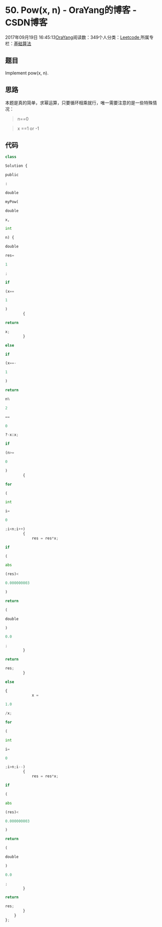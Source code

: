 
# 50. Pow(x, n) - OraYang的博客 - CSDN博客

2017年09月19日 16:45:13[OraYang](https://me.csdn.net/u010665216)阅读数：349个人分类：[Leetcode																](https://blog.csdn.net/u010665216/article/category/7026962)
所属专栏：[基础算法](https://blog.csdn.net/column/details/16604.html)



## 题目
Implement pow(x, n).
## 思路
本题是真的简单，求幂运算，只要循环相乘就行，唯一需要注意的是一些特殊情况：
> n==0

> x ==1 or -1

## 代码
```python
class
```
```python
Solution {
```
```python
public
```
```python
:
```
```python
double
```
```python
myPow(
```
```python
double
```
```python
x,
```
```python
int
```
```python
n) {
```
```python
double
```
```python
res=
```
```python
1
```
```python
;
```
```python
if
```
```python
(x==
```
```python
1
```
```python
)
        {
```
```python
return
```
```python
x;
        }
```
```python
else
```
```python
if
```
```python
(x==-
```
```python
1
```
```python
)
```
```python
return
```
```python
n%
```
```python
2
```
```python
==
```
```python
0
```
```python
?-x:x;
```
```python
if
```
```python
(n>=
```
```python
0
```
```python
)
        {
```
```python
for
```
```python
(
```
```python
int
```
```python
i=
```
```python
0
```
```python
;i<n;i++)
        {
            res = res*x;
```
```python
if
```
```python
(
```
```python
abs
```
```python
(res)<
```
```python
0.000000003
```
```python
)
```
```python
return
```
```python
(
```
```python
double
```
```python
)
```
```python
0.0
```
```python
;
        }
```
```python
return
```
```python
res;
        }
```
```python
else
```
```python
{
            x =
```
```python
1.0
```
```python
/x;
```
```python
for
```
```python
(
```
```python
int
```
```python
i=
```
```python
0
```
```python
;i>n;i--)
        {
            res = res*x;
```
```python
if
```
```python
(
```
```python
abs
```
```python
(res)<
```
```python
0.000000003
```
```python
)
```
```python
return
```
```python
(
```
```python
double
```
```python
)
```
```python
0.0
```
```python
;
        }
```
```python
return
```
```python
res;
        }
    }
};
```

